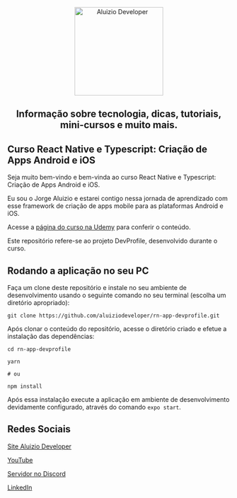 <p align="center">
  <a href="https://aluiziodeveloper.com.br/">
    <img alt="Aluizio Developer" src="https://aluiziodeveloper.com.br/assets/img/icon.png" width="200" />
  </a>
</p>
<h2 align="center">
Informação sobre tecnologia, dicas, tutoriais, mini-cursos e muito mais.
</h2>

## Curso React Native e Typescript: Criação de Apps Android e iOS

Seja muito bem-vindo e bem-vinda ao curso React Native e Typescript: Criação de Apps Android e iOS.

Eu sou o Jorge Aluizio e estarei contigo nessa jornada de aprendizado com esse framework de criação de apps mobile para as plataformas Android e iOS.

Acesse a [página do curso na Udemy](https://www.udemy.com/course/react-native-typescript/?referralCode=57DB748A99E85CBD3D6F) para conferir o conteúdo.

Este repositório refere-se ao projeto DevProfile, desenvolvido durante o curso.

## Rodando a aplicação no seu PC

Faça um clone deste repositório e instale no seu ambiente de desenvolvimento usando o seguinte comando no seu terminal (escolha um diretório apropriado):

```shell
git clone https://github.com/aluiziodeveloper/rn-app-devprofile.git
```

Após clonar o conteúdo do repositório, acesse o diretório criado e efetue a instalação das dependências:

```shell
cd rn-app-devprofile

yarn

# ou

npm install
```

Após essa instalação execute a aplicação em ambiente de desenvolvimento devidamente configurado, através do comando `expo start`.

## Redes Sociais

[Site Aluizio Developer](https://aluiziodeveloper.com.br)

[YouTube](https://www.youtube.com/jorgealuizio)

[Servidor no Discord](https://discord.gg/3J87BMz5fD)

[LinkedIn](https://www.linkedin.com/in/jorgealuizio/)
